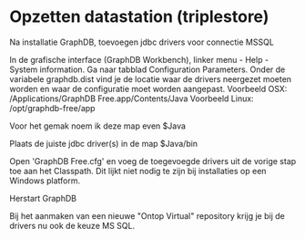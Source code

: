 # Opzetten datastation (triplestore)

Na installatie GraphDB, toevoegen jdbc drivers voor connectie MSSQL

In de grafische interface (GraphDB Workbench), linker menu - Help - System information. Ga naar tabblad Configuration Parameters. Onder de variabele graphdb.dist vind je de locatie waar de drivers neergezet moeten worden en waar de configuratie moet worden aangepast.
Voorbeeld OSX: /Applications/GraphDB Free.app/Contents/Java
Voorbeeld Linux: /opt/graphdb-free/app

Voor het gemak noem ik deze map even $Java

Plaats de juiste jdbc driver(s) in de map $Java/bin

Open 'GraphDB Free.cfg' en voeg de toegevoegde drivers uit de vorige stap toe aan het Classpath. Dit lijkt niet nodig te zijn bij installaties op een Windows platform.

Herstart GraphDB

Bij het aanmaken van een nieuwe "Ontop Virtual" repository krijg je bij de drivers nu ook de keuze MS SQL.
